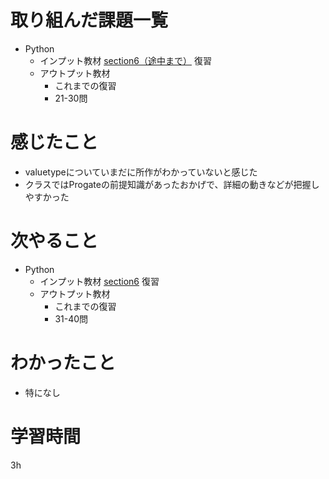 # 取り組んだ課題一覧
- Python
    - インプット教材 [section6（途中まで）](https://www.udemy.com/course/python-ai/learn/lecture/26809788?start=0#content) 復習
    - アウトプット教材
        - これまでの復習
        - 21-30問

# 感じたこと
- valuetypeについていまだに所作がわかっていないと感じた
- クラスではProgateの前提知識があったおかげで、詳細の動きなどが把握しやすかった

# 次やること
- Python
    - インプット教材 [section6](https://www.udemy.com/course/python-ai/learn/lecture/26809788?start=0#content) 復習
    - アウトプット教材
        - これまでの復習
        - 31-40問

# わかったこと
- 特になし

# 学習時間
 3h